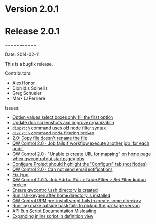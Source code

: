 # Version 2.0.1

# Release 2.0.1

===========

Date: 2014-02-11

This is a bugfix release.

Contributors:

- Alex Honor
- Diomidis Spinellis
- Greg Schueler
- Mark LaPerriere

Issues:

- [Option values select boxes only fill the first option](https://github.com/qwcontrol/qwcontrol/issues/654)
- [Update doc screenshots and improve organization](https://github.com/qwcontrol/qwcontrol/issues/652)
- [`dispatch` command uses old node filter syntax](https://github.com/qwcontrol/qwcontrol/issues/651)
- [`dispatch` command node filtering broken](https://github.com/qwcontrol/qwcontrol/issues/647)
- [2.0: Copy file doesn't rename the file](https://github.com/qwcontrol/qwcontrol/issues/646)
- [QW Control 2.0 - Job fails if workflow execute another job 'for each node'](https://github.com/qwcontrol/qwcontrol/issues/641)
- [QW Control 2.0 - "Unable to create URL for mapping" on home page when qwcontrol.gui.startpage=jobs](https://github.com/qwcontrol/qwcontrol/issues/639)
- [Configure Project should highlight the "Configure" tab (not Nodes)](https://github.com/qwcontrol/qwcontrol/issues/638)
- [QW Control 2.0 - Can not send email notifications](https://github.com/qwcontrol/qwcontrol/issues/637)
- [Fix typo](https://github.com/qwcontrol/qwcontrol/pull/635)
- [QW Control 2.0.0: Job Add or Edit > Node Filter > Set Filter button broken](https://github.com/qwcontrol/qwcontrol/issues/634)
- [Ensure qwcontrol/.ssh directory is created](https://github.com/qwcontrol/qwcontrol/pull/633)
- [Run ssh-keygen after home directory is installed](https://github.com/qwcontrol/qwcontrol/pull/632)
- [QW Control RPM pre-install script fails to create home directory](https://github.com/qwcontrol/qwcontrol/issues/631)
- [Running make outside bash fails to pickup the package version](https://github.com/qwcontrol/qwcontrol/issues/624)
- [API Run Script Documentation Misleading](https://github.com/qwcontrol/qwcontrol/issues/596)
- [Expanding inline script in definition view](https://github.com/qwcontrol/qwcontrol/issues/593)
